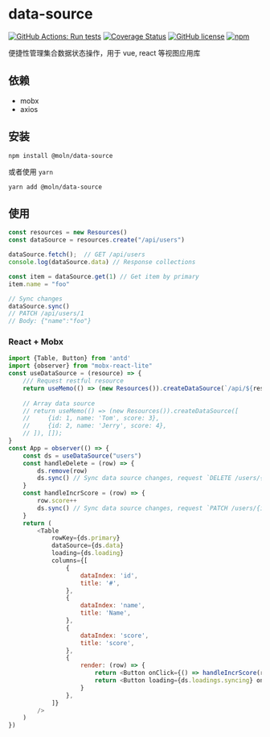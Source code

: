 # data-source

[![GitHub Actions: Run tests](https://github.com/moln/data-source/actions/workflows/main.yml/badge.svg)](https://github.com/Moln/data-source/actions?query=branch%3Amain)
[![Coverage Status](https://coveralls.io/repos/github/Moln/data-source/badge.svg?branch=master)](https://coveralls.io/github/Moln/data-source?branch=master)
[![GitHub license](https://img.shields.io/github/license/Moln/data-source)](https://github.com/Moln/data-source)
[![npm](https://img.shields.io/npm/v/@moln/data-source.svg)](https://www.npmjs.com/@moln/data-source)

便捷性管理集合数据状态操作，用于 vue, react 等视图应用库

## 依赖 

- mobx
- axios

## 安装

```
npm install @moln/data-source
```

或者使用 `yarn`

```
yarn add @moln/data-source
```


## 使用

```js
const resources = new Resources()
const dataSource = resources.create("/api/users")

dataSource.fetch();  // GET /api/users
console.log(dataSource.data) // Response collections

const item = dataSource.get(1) // Get item by primary 
item.name = "foo"

// Sync changes 
dataSource.sync()
// PATCH /api/users/1
// Body: {"name":"foo"}
```

### React + Mobx

```js
import {Table, Button} from 'antd'
import {observer} from "mobx-react-lite"
const useDataSource = (resource) => {
    /// Request restful resource
    return useMemo(() => (new Resources()).createDataSource(`/api/${resource}`), []);
    
    // Array data source
    // return useMemo(() => (new Resources()).createDataSource([
    //     {id: 1, name: 'Tom', score: 3},
    //     {id: 2, name: 'Jerry', score: 4},
    // ]), []);
}
const App = observer(() => {
    const ds = useDataSource("users")
    const handleDelete = (row) => {
        ds.remove(row)
        ds.sync() // Sync data source changes, request `DELETE /users/{id}`
    }
    const handleIncrScore = (row) => {
        row.score++
        ds.sync() // Sync data source changes, request `PATCH /users/{id}`, body: `{"score": 3}`
    }
    return (
        <Table
            rowKey={ds.primary}
            dataSource={ds.data}
            loading={ds.loading}
            columns={[
                {
                    dataIndex: 'id',
                    title: '#',
                },
                {
                    dataIndex: 'name',
                    title: 'Name',
                },
                {
                    dataIndex: 'score',
                    title: 'score',
                },
                {
                    render: (row) => {
                        return <Button onClick={() => handleIncrScore(row)}>Incr</Button>
                        return <Button loading={ds.loadings.syncing} onClick={() => handleDelete(row)}>Delete</Button>
                    }
                },
            ]}
        />
    )
})
```